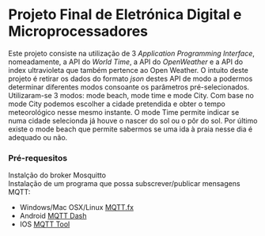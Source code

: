 # **Projeto Final de Eletrónica Digital e Microprocessadores**  
<p>Este projeto consiste na utilização de 3 <i>Application Programming Interface</i>, nomeadamente, a API do <i>World Time</i>, a API do <i>OpenWeather</i> e a API do index ultravioleta que também pertence ao Open Weather.  
O intuito deste projeto é retirar os dados do formato <i>json</i> destes API de modo a podermos determinar diferentes modos consoante os parâmetros pré-selecionados.  
Utilizaram-se 3 modos: mode beach, mode time e mode City. Com base no mode City podemos escolher a cidade pretendida e obter o tempo meteorológico nesse mesmo instante. O mode Time permite indicar se numa cidade selecionda já houve o nascer do sol ou o pôr do sol. Por último existe o mode beach que permite sabermos se uma ida à praia nesse dia é adequado ou não.</p>
                   
### Pré-requesitos
Instalção do broker Mosquitto  
Instalação de um programa que possa subscrever/publicar mensagens MQTT:
* Windows/Mac OSX/Linux [MQTT.fx](http://www.mqttfx.org/)
* Android [MQTT Dash](https://play.google.com/store/apps/details?id=net.routix.mqttdash&hl=pt_PT)
* IOS [MQTT Tool](https://apps.apple.com/us/app/mqttool/id1085976398)
